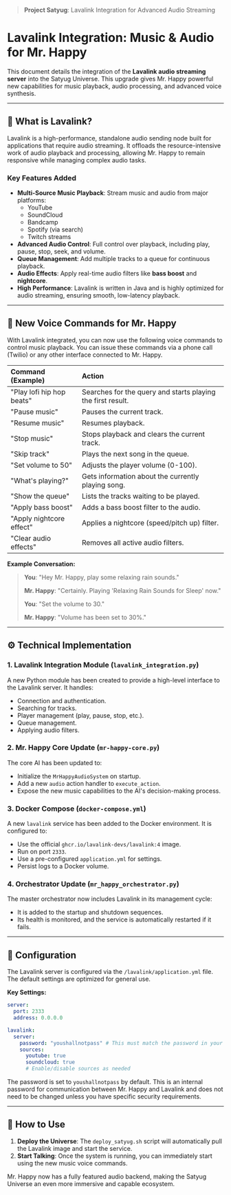 > **Project Satyug**: Lavalink Integration for Advanced Audio Streaming

# Lavalink Integration: Music & Audio for Mr. Happy

This document details the integration of the **Lavalink audio streaming server** into the Satyug Universe. This upgrade gives Mr. Happy powerful new capabilities for music playback, audio processing, and advanced voice synthesis.

---

## 🎵 What is Lavalink?

Lavalink is a high-performance, standalone audio sending node built for applications that require audio streaming. It offloads the resource-intensive work of audio playback and processing, allowing Mr. Happy to remain responsive while managing complex audio tasks.

### Key Features Added

- **Multi-Source Music Playback**: Stream music and audio from major platforms:
  - YouTube
  - SoundCloud
  - Bandcamp
  - Spotify (via search)
  - Twitch streams
- **Advanced Audio Control**: Full control over playback, including play, pause, stop, seek, and volume.
- **Queue Management**: Add multiple tracks to a queue for continuous playback.
- **Audio Effects**: Apply real-time audio filters like **bass boost** and **nightcore**.
- **High Performance**: Lavalink is written in Java and is highly optimized for audio streaming, ensuring smooth, low-latency playback.

---

## 🎤 New Voice Commands for Mr. Happy

With Lavalink integrated, you can now use the following voice commands to control music playback. You can issue these commands via a phone call (Twilio) or any other interface connected to Mr. Happy.

| Command (Example) | Action |
| :--- | :--- |
| "Play lofi hip hop beats" | Searches for the query and starts playing the first result. | 
| "Pause music" | Pauses the current track. | 
| "Resume music" | Resumes playback. | 
| "Stop music" | Stops playback and clears the current track. | 
| "Skip track" | Plays the next song in the queue. | 
| "Set volume to 50" | Adjusts the player volume (0-100). | 
| "What's playing?" | Gets information about the currently playing song. | 
| "Show the queue" | Lists the tracks waiting to be played. | 
| "Apply bass boost" | Adds a bass boost filter to the audio. | 
| "Apply nightcore effect"| Applies a nightcore (speed/pitch up) filter. | 
| "Clear audio effects" | Removes all active audio filters. | 

**Example Conversation:**

> **You**: "Hey Mr. Happy, play some relaxing rain sounds."
> 
> **Mr. Happy**: "Certainly. Playing 'Relaxing Rain Sounds for Sleep' now."
> 
> **You**: "Set the volume to 30."
> 
> **Mr. Happy**: "Volume has been set to 30%."

---

## ⚙️ Technical Implementation

### 1. **Lavalink Integration Module** (`lavalink_integration.py`)

A new Python module has been created to provide a high-level interface to the Lavalink server. It handles:
- Connection and authentication.
- Searching for tracks.
- Player management (play, pause, stop, etc.).
- Queue management.
- Applying audio filters.

### 2. **Mr. Happy Core Update** (`mr-happy-core.py`)

The core AI has been updated to:
- Initialize the `MrHappyAudioSystem` on startup.
- Add a new `audio` action handler to `execute_action`.
- Expose the new music capabilities to the AI's decision-making process.

### 3. **Docker Compose** (`docker-compose.yml`)

A new `lavalink` service has been added to the Docker environment. It is configured to:
- Use the official `ghcr.io/lavalink-devs/lavalink:4` image.
- Run on port `2333`.
- Use a pre-configured `application.yml` for settings.
- Persist logs to a Docker volume.

### 4. **Orchestrator Update** (`mr_happy_orchestrator.py`)

The master orchestrator now includes Lavalink in its management cycle:
- It is added to the startup and shutdown sequences.
- Its health is monitored, and the service is automatically restarted if it fails.

---

## 🔧 Configuration

The Lavalink server is configured via the `/lavalink/application.yml` file. The default settings are optimized for general use.

**Key Settings:**

```yaml
server:
  port: 2333
  address: 0.0.0.0

lavalink:
  server:
    password: "youshallnotpass" # This must match the password in your code
    sources:
      youtube: true
      soundcloud: true
      # Enable/disable sources as needed
```

The password is set to `youshallnotpass` by default. This is an internal password for communication between Mr. Happy and Lavalink and does not need to be changed unless you have specific security requirements.

---

## 🚀 How to Use

1.  **Deploy the Universe**: The `deploy_satyug.sh` script will automatically pull the Lavalink image and start the service.
2.  **Start Talking**: Once the system is running, you can immediately start using the new music voice commands.

Mr. Happy now has a fully featured audio backend, making the Satyug Universe an even more immersive and capable ecosystem.
